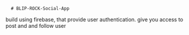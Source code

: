
      # BLIP-ROCK-Social-App

build using firebase, that provide user authentication.
give you access to post and and follow user
